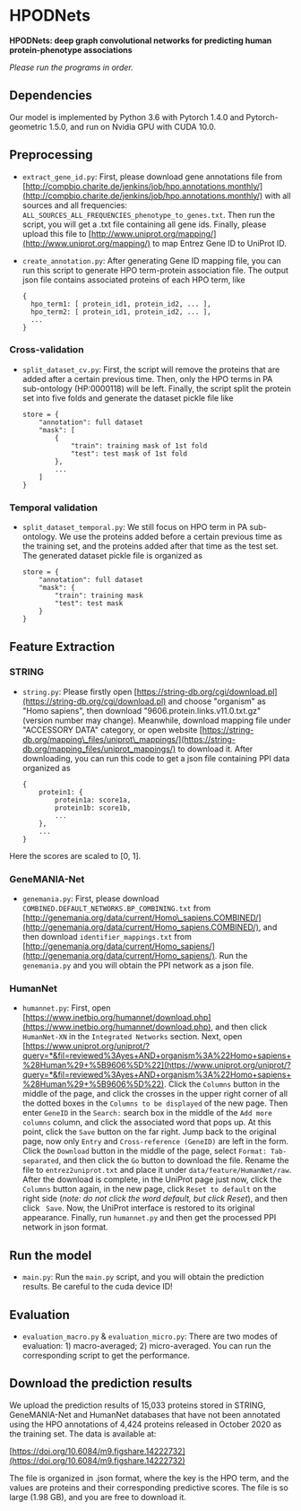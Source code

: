 # HPODNets

**HPODNets: deep graph convolutional networks for predicting human protein-phenotype associations**

*Please run the programs in order.*

## Dependencies

Our model is implemented by Python 3.6 with Pytorch 1.4.0 and Pytorch-geometric 1.5.0, and run on Nvidia GPU with CUDA 10.0.

## Preprocessing

- `extract_gene_id.py`: First, please download gene annotations file from [http://compbio.charite.de/jenkins/job/hpo.annotations.monthly/](http://compbio.charite.de/jenkins/job/hpo.annotations.monthly/) with all sources and all frequencies: `ALL_SOURCES_ALL_FREQUENCIES_phenotype_to_genes.txt`. Then run the script, you will get a .txt file containing all gene ids. Finally, please upload this file to [http://www.uniprot.org/mapping/](http://www.uniprot.org/mapping/) to map Entrez Gene ID to UniProt ID.

- `create_annotation.py`: After generating Gene ID mapping file, you can run this script to generate HPO term-protein association file. The output json file contains associated proteins of each HPO term, like

	```
	{
	  hpo_term1: [ protein_id1, protein_id2, ... ],
	  hpo_term2: [ protein_id1, protein_id2, ... ],
	  ...
	}
	```

### Cross-validation

- `split_dataset_cv.py`: First, the script will remove the proteins that are added after a certain previous time. Then, only the HPO terms in PA sub-ontology (HP:0000118) will be left. Finally, the script split the protein set into five folds and generate the dataset pickle file like

	```
	store = {
		"annotation": full dataset
    	"mask": [
			{
				"train": training mask of 1st fold
				"test": test mask of 1st fold
			},
			...
		]
	}
	```

### Temporal validation

- `split_dataset_temporal.py`: We still focus on HPO term in PA sub-ontology. We use the proteins added before a certain previous time as the training set, and the proteins added after that time as the test set. The generated dataset pickle file is organized as

	```
    store = {
        "annotation": full dataset
        "mask": {
            "train": training mask
            "test": test mask
        }
    }
	```

## Feature Extraction
### STRING

- `string.py`: Please firstly open [https://string-db.org/cgi/download.pl](https://string-db.org/cgi/download.pl) and choose "organism" as "Homo sapiens", then download "9606.protein.links.v11.0.txt.gz" (version number may change). Meanwhile, download mapping file under "ACCESSORY DATA" category, or open website
[https://string-db.org/mapping\_files/uniprot\_mappings/](https://string-db.org/mapping_files/uniprot_mappings/) to download it. After downloading, you can run this code to get a json file containing PPI data organized as

	```
	{
		protein1: {
			protein1a: score1a, 
			protein1b: score1b, 
			...
		}, 
		...
	}
	```
Here the scores are scaled to [0, 1].


### GeneMANIA-Net

- `genemania.py`: First, please download `COMBINED.DEFAULT_NETWORKS.BP_COMBINING.txt` from [http://genemania.org/data/current/Homo\_sapiens.COMBINED/](http://genemania.org/data/current/Homo_sapiens.COMBINED/), and then download `identifier_mappings.txt` from [http://genemania.org/data/current/Homo_sapiens/](http://genemania.org/data/current/Homo_sapiens/). Run the `genemania.py` and you will obtain the PPI network as a json file.

### HumanNet

- `humannet.py`: First, open [https://www.inetbio.org/humannet/download.php](https://www.inetbio.org/humannet/download.php), and then click `HumanNet-XN` in the `Integrated Networks` section. Next, open [https://www.uniprot.org/uniprot/?query=*&fil=reviewed%3Ayes+AND+organism%3A%22Homo+sapiens+%28Human%29+%5B9606%5D%22](https://www.uniprot.org/uniprot/?query=*&fil=reviewed%3Ayes+AND+organism%3A%22Homo+sapiens+%28Human%29+%5B9606%5D%22). Click the `Columns` button in the middle of the page, and click the crosses in the upper right corner of all the dotted boxes in the `Columns to be displayed` of the new page. Then enter `GeneID` in the `Search:` search box in the middle of the `Add more columns` column, and click the associated word that pops up. At this point, click the `Save` button on the far right. Jump back to the original page, now only `Entry` and `Cross-reference (GeneID)` are left in the form. Click the `Download` button in the middle of the page, select `Format: Tab-separated`, and then click the `Go` button to download the file. Rename the file to `entrez2uniprot.txt` and place it under `data/feature/HumanNet/raw`. After the download is complete, in the UniProt page just now, click the `Columns` button again, in the new page, click `Reset to default` on the right side (*note: do not click the word default, but click Reset*), and then click ` Save`. Now, the UniProt interface is restored to its original appearance. Finally, run `humannet.py` and then get the processed PPI network in json format.

## Run the model

- `main.py`: Run the `main.py` script, and you will obtain the prediction results. Be careful to the cuda device ID!

## Evaluation

- `evaluation_macro.py` & `evaluation_micro.py`: There are two modes of evaluation: 1) macro-averaged; 2) micro-averaged. You can run the corresponding script to get the performance.


## Download the prediction results

We upload the prediction results of 15,033 proteins stored in STRING, GeneMANIA-Net and HumanNet databases that have not been annotated using the HPO annotations of 4,424 proteins released in October 2020 as the training set. The data is available at:

[https://doi.org/10.6084/m9.figshare.14222732](https://doi.org/10.6084/m9.figshare.14222732)

The file is organized in .json format, where the key is the HPO term, and the values are proteins and their corresponding predictive scores. The file is so large (1.98 GB), and you are free to download it.